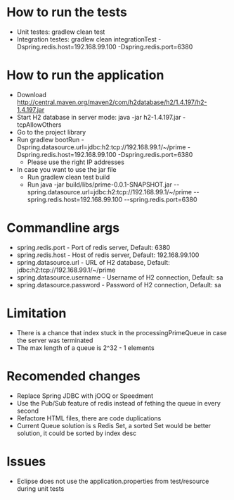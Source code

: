 # How to run the tests
* Unit testes: gradlew clean test
* Integration testes: gradlew clean integrationTest -Dspring.redis.host=192.168.99.100 -Dspring.redis.port=6380

# How to run the application
* Download http://central.maven.org/maven2/com/h2database/h2/1.4.197/h2-1.4.197.jar
* Start H2 database in server mode: java -jar h2-1.4.197.jar -tcpAllowOthers
* Go to the project library
* Run gradlew bootRun -Dspring.datasource.url=jdbc:h2:tcp://192.168.99.1/~/prime -Dspring.redis.host=192.168.99.100 -Dspring.redis.port=6380
  * Please use the right IP addresses
* In case you want to use the jar file
  * Run gradlew clean test build
  * Run java -jar build/libs/prime-0.0.1-SNAPSHOT.jar --spring.datasource.url=jdbc:h2:tcp://192.168.99.1/~/prime --spring.redis.host=192.168.99.100 --spring.redis.port=6380

# Commandline args
* spring.redis.port - Port of redis server, Default: 6380
* spring.redis.host - Host of redis server, Default: 192.168.99.100
* spring.datasource.url - URL of H2 database, Default: jdbc:h2:tcp://192.168.99.1/~/prime
* spring.datasource.username - Username of H2 connection, Default: sa
* spring.datasource.password - Password of H2 connection, Default: sa


# Limitation
* There is a chance that index stuck in the processingPrimeQueue in case the server was terminated
* The max length of a queue is 2^32 - 1 elements

# Recomended changes
* Replace Spring JDBC with jOOQ or Speedment
* Use the Pub/Sub feature of redis instead of fething the queue in every second
* Refactore HTML files, there are code duplications
* Current Queue solution is s Redis Set, a sorted Set would be better solution, it could be sorted by index desc

# Issues
* Eclipse does not use the application.properties from test/resource during unit tests 